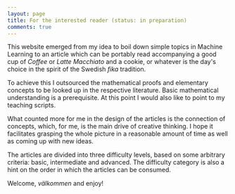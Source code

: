 ```yaml
---
layout: page
title: For the interested reader (status: in preparation)
comments: true
---
```


This website emerged from my idea to boil down simple topics in Machine Learning to an article which can be portably read accompanying a good cup of *Coffee* or *Latte Macchiato* and a cookie, or whatever is the day's choice in the spirit of the Swedish *fika* tradition. 

To achieve this I outsourced the mathematical proofs and elementary concepts to be looked up in the respective literature. Basic mathematical understanding is a prerequisite. At this point I would also like to point to my teaching scripts.

What counted more for me in the design of the articles is the connection of concepts, which, for me, is the main drive of creative thinking. I hope it facilitates grasping the whole picture in a reasonable amount of time as well as coming up with new ideas. 

The articles are divided into three difficulty levels, based on some arbitrary criteria: basic, intermediate and advanced. The difficulty category is also a hint on the order in which the articles can be consumed. 

Welcome, *välkommen* and enjoy! 

<!--![jekyll template mediumish]({{site.baseurl}}/assets/images/mediumish-jekyll-template.png){: .shadow}-->


<!--<a href="https://www.buymeacoffee.com/sal" target="_blank"><img src="https://www.buymeacoffee.com/assets/img/custom_images/orange_img.png" alt="Buy Me A Coffee" style="height: auto !important;width: auto !important;" ></a>-->
